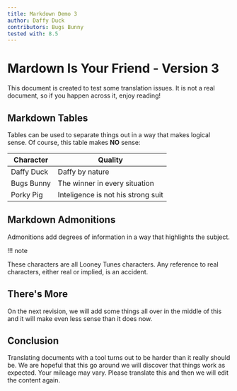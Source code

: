 ```yaml
---
title: Markdown Demo 3
author: Daffy Duck
contributors: Bugs Bunny
tested with: 8.5
---
```


# Mardown Is Your Friend - Version 3

This document is created to test some translation issues. It is not a real document, so if you happen across it, enjoy reading!

## Markdown Tables

Tables can be used to separate things out in a way that makes logical sense. Of course, this table makes **NO** sense:

| Character  |         Quality                |
|------------|--------------------------------|
| Daffy Duck |   Daffy by nature              |
| Bugs Bunny |  The winner in every situation |
| Porky Pig  |  Inteligence is not his strong suit |

## Markdown Admonitions

Admonitions add degrees of information in a way that highlights the subject.

!!! note

These characters are all Looney Tunes characters. Any reference to real characters, either real or implied, is an accident.

## There's More

On the next revision, we will add some things all over in the middle of this and it will make even less sense than it does now.

## Conclusion

Translating documents with a tool turns out to be harder than it really should be. We are hopeful that this go around we will discover that things work as expected. Your mileage may vary. Please translate this and then we will edit the content again.
